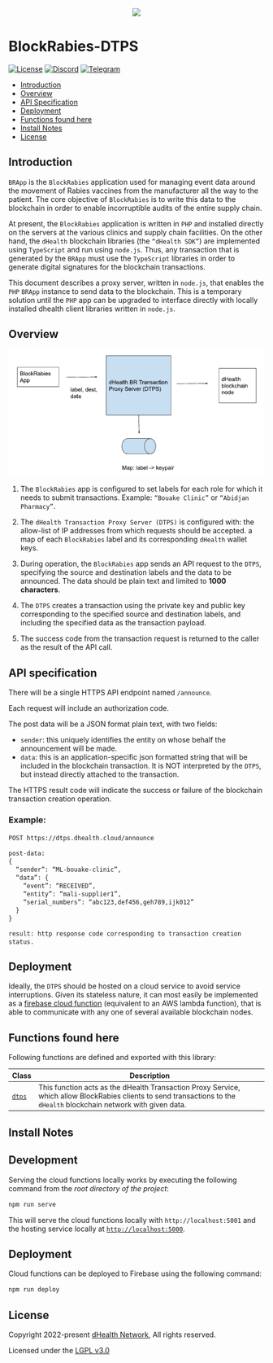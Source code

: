 <p align="center"><img src="https://uploads-ssl.webflow.com/62434be6096bbb00e80dbf0d/62434be6096bbb34250dbf16_logo.png" width="270px"></p>

# BlockRabies-DTPS

[![License](https://img.shields.io/badge/License-LGPL%203.0%20only-blue.svg)](https://opensource.org/licenses/LGPL-3.0)
[![Discord](https://img.shields.io/badge/Telegram-dHealthCommunity-informational?style=flat&color=blue&label=Discord&logo=discord&logoColor=white)][discord]
[![Telegram](https://img.shields.io/badge/Telegram-dHealthCommunity-informational?style=flat&logo=telegram)][telegram]

- [Introduction](#introduction)
- [Overview](#overview)
- [API Specification](#api-specification)
- [Deployment](#deployment)
- [Functions found here](#functions-found-here)
- [Install Notes](#install-notes)
- [License](#license)

## Introduction

`BRApp` is the `BlockRabies` application used for managing event data around the movement of Rabies vaccines from the manufacturer all the way to the patient. The core objective of `BlockRabies` is to write this data to the blockchain in order to enable incorruptible audits of the entire supply chain.

At present, the `BlockRabies` application is written in `PHP` and installed directly on the servers at the various clinics and supply chain facilities. On the other hand, the `dHealth` blockchain libraries (the `“dHealth SDK”`) are implemented using `TypeScript` and run using `node.js`. Thus, any transaction that is generated by the `BRApp` must use the `TypeScript` libraries in order to generate digital signatures for the blockchain transactions.

This document describes a proxy server, written in `node.js`, that enables the `PHP` `BRApp` instance to send data to the blockchain. This is a temporary solution until the `PHP` app can be upgraded to interface directly with locally installed dhealth client libraries written in `node.js`.

## Overview

![alt text](./docs/BlockRabies%20Blockchain%20Transaction%20Proxy%20Service.png)

1. The `BlockRabies` app is configured to set labels for each role for which it needs to submit transactions. Example: `“Bouake Clinic”` or `“Abidjan Pharmacy”`.

2. The `dHealth Transaction Proxy Server (DTPS)` is configured with:
the allow-list of IP addresses from which requests should be accepted.
a map of each `BlockRabies` label and its corresponding `dHealth` wallet keys.

3. During operation, the `BlockRabies` app sends an API request to the `DTPS`, specifying the source and destination labels and the data to be announced. The data should be plain text and limited to **1000 characters**.

4. The `DTPS` creates a transaction using the private key and public key corresponding to the specified source and destination labels, and including the specified data as the transaction payload.

5. The success code from the transaction request is returned to the caller as the result of the API call.

## API specification

There will be a single HTTPS API endpoint named `/announce`.

Each request will include an authorization code.

The post data will be a JSON format plain text, with two fields:
- `sender`: this uniquely identifies the entity on whose behalf the announcement will be made.
- `data`: this is an application-specific json formatted string that will be included in the blockchain transaction. It is NOT interpreted by the `DTPS`, but instead directly attached to the transaction.

The HTTPS result code will indicate the success or failure of the blockchain transaction creation operation.

### Example:

```
POST https://dtps.dhealth.cloud/announce
```

```
post-data:
{
  “sender”: “ML-bouake-clinic”,
  “data”: {
    “event”: “RECEIVED”,
    “entity”: “mali-supplier1”,
    “serial_numbers”: “abc123,def456,geh789,ijk012”
  }
}
```

```
result: http response code corresponding to transaction creation status.
```

## Deployment

Ideally, the `DTPS` should be hosted on a cloud service to avoid service interruptions. Given its stateless nature, it can most easily be implemented as a [firebase cloud function](https://firebase.google.com/docs/functions) (equivalent to an AWS lambda function), that is able to communicate with any one of several available blockchain nodes.


## Functions found here

Following functions are defined and exported with this library:

| Class | Description |
| --- | --- |
| [`dtps`](./functions/src/index.ts) | This function acts as the dHealth Transaction Proxy Service, which allow BlockRabies clients to send transactions to the `dHealth` blockchain network with given data. |

## Install Notes

## Development

Serving the cloud functions locally works by executing the following command from the *root directory of the project*:

```bash
npm run serve
```

This will serve the cloud functions locally with `http://localhost:5001` and the hosting service locally at [`http://localhost:5000`](http://localhost:5000).

## Deployment

Cloud functions can be deployed to Firebase using the following command:

```bash
npm run deploy
```


## License

Copyright 2022-present [dHealth Network][parent-url], All rights reserved.

Licensed under the [LGPL v3.0](LICENSE)

[parent-url]: https://dhealth.com
[discord]: https://discord.gg/P57WHbmZjk
[telegram]: https://t.me/dHealthCommunity